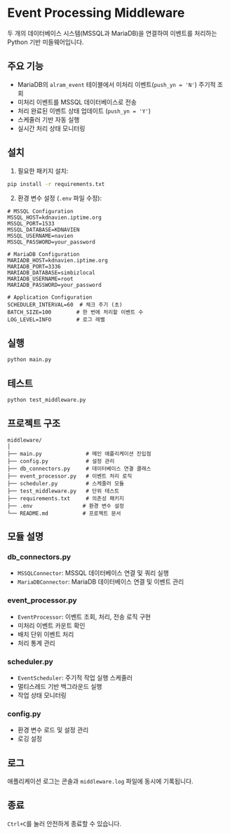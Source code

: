 # Event Processing Middleware

두 개의 데이터베이스 시스템(MSSQL과 MariaDB)을 연결하여 이벤트를 처리하는 Python 기반 미들웨어입니다.

## 주요 기능

- MariaDB의 `alram_event` 테이블에서 미처리 이벤트(`push_yn = 'N'`) 주기적 조회
- 미처리 이벤트를 MSSQL 데이터베이스로 전송
- 처리 완료된 이벤트 상태 업데이트 (`push_yn = 'Y'`)
- 스케줄러 기반 자동 실행
- 실시간 처리 상태 모니터링

## 설치

1. 필요한 패키지 설치:
```bash
pip install -r requirements.txt
```

2. 환경 변수 설정 (`.env` 파일 수정):
```env
# MSSQL Configuration
MSSQL_HOST=kdnavien.iptime.org
MSSQL_PORT=1533
MSSQL_DATABASE=KDNAVIEN
MSSQL_USERNAME=navien
MSSQL_PASSWORD=your_password

# MariaDB Configuration  
MARIADB_HOST=kdnavien.iptime.org
MARIADB_PORT=3336
MARIADB_DATABASE=simbizlocal
MARIADB_USERNAME=root
MARIADB_PASSWORD=your_password

# Application Configuration
SCHEDULER_INTERVAL=60  # 체크 주기 (초)
BATCH_SIZE=100        # 한 번에 처리할 이벤트 수
LOG_LEVEL=INFO        # 로그 레벨
```

## 실행

```bash
python main.py
```

## 테스트

```bash
python test_middleware.py
```

## 프로젝트 구조

```
middleware/
│
├── main.py              # 메인 애플리케이션 진입점
├── config.py            # 설정 관리
├── db_connectors.py     # 데이터베이스 연결 클래스
├── event_processor.py   # 이벤트 처리 로직
├── scheduler.py         # 스케줄러 모듈
├── test_middleware.py   # 단위 테스트
├── requirements.txt     # 의존성 패키지
├── .env                # 환경 변수 설정
└── README.md           # 프로젝트 문서
```

## 모듈 설명

### db_connectors.py
- `MSSQLConnector`: MSSQL 데이터베이스 연결 및 쿼리 실행
- `MariaDBConnector`: MariaDB 데이터베이스 연결 및 이벤트 관리

### event_processor.py
- `EventProcessor`: 이벤트 조회, 처리, 전송 로직 구현
- 미처리 이벤트 카운트 확인
- 배치 단위 이벤트 처리
- 처리 통계 관리

### scheduler.py
- `EventScheduler`: 주기적 작업 실행 스케줄러
- 멀티스레드 기반 백그라운드 실행
- 작업 상태 모니터링

### config.py
- 환경 변수 로드 및 설정 관리
- 로깅 설정

## 로그

애플리케이션 로그는 콘솔과 `middleware.log` 파일에 동시에 기록됩니다.

## 종료

`Ctrl+C`를 눌러 안전하게 종료할 수 있습니다.